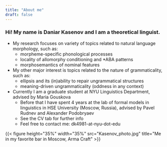 ```yaml
---
title: "About me"
draft: false
---
```


### Hi! My name is Daniar Kasenov and I am a theoretical linguist. 
  + My research focuses on variety of topics related to natural language morphology, such as:
    + morpheme-specific phonological processes
    + locality of allomorphy conditioning and *ABA patterns
    + morphosemantics of nominal features
  + My other major interest is topics related to the nature of grammaticality, such as:
    + ellipsis and its (in)ability to repair ungrammatical structures
    + meaning-driven ungrammaticality (oddness in any context)
  + Currently I am a graduate student at NYU Linguistics Department, advised by Maria Gouskova
    + Before that I have spent 4 years at the lab of formal models in linguistics in HSE University (Moscow, Russia), advised by Pavel Rudnev and Alexander Podobryaev
    + See the CV tab for further info
    + Feel free to contact me: dk4981-at-nyu-dot-edu

{{< figure height="35%" width="35%" src="Kasenov_photo.jpg" title="Me in my favorite bar in Moscow, Arma Craft" >}}